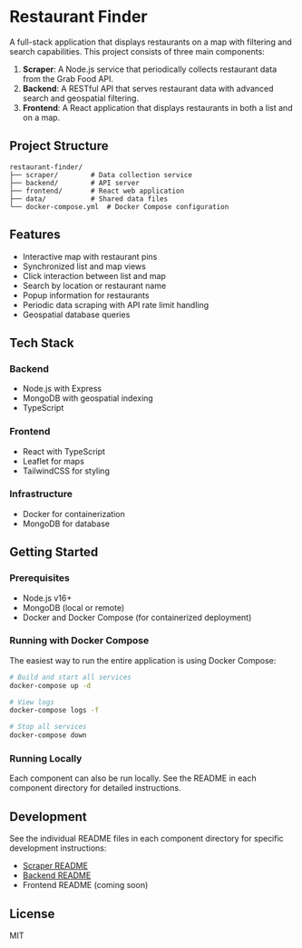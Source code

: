 # Restaurant Finder

A full-stack application that displays restaurants on a map with filtering and search capabilities. This project consists of three main components:

1. **Scraper**: A Node.js service that periodically collects restaurant data from the Grab Food API.
2. **Backend**: A RESTful API that serves restaurant data with advanced search and geospatial filtering.
3. **Frontend**: A React application that displays restaurants in both a list and on a map.

## Project Structure

```
restaurant-finder/
├── scraper/        # Data collection service
├── backend/        # API server
├── frontend/       # React web application
├── data/           # Shared data files
└── docker-compose.yml  # Docker Compose configuration
```

## Features

- Interactive map with restaurant pins
- Synchronized list and map views
- Click interaction between list and map
- Search by location or restaurant name
- Popup information for restaurants
- Periodic data scraping with API rate limit handling
- Geospatial database queries

## Tech Stack

### Backend
- Node.js with Express
- MongoDB with geospatial indexing
- TypeScript

### Frontend
- React with TypeScript
- Leaflet for maps
- TailwindCSS for styling

### Infrastructure
- Docker for containerization
- MongoDB for database

## Getting Started

### Prerequisites

- Node.js v16+
- MongoDB (local or remote)
- Docker and Docker Compose (for containerized deployment)

### Running with Docker Compose

The easiest way to run the entire application is using Docker Compose:

```bash
# Build and start all services
docker-compose up -d

# View logs
docker-compose logs -f

# Stop all services
docker-compose down
```

### Running Locally

Each component can also be run locally. See the README in each component directory for detailed instructions.

## Development

See the individual README files in each component directory for specific development instructions:

- [Scraper README](./scraper/README.md)
- [Backend README](./backend/README.md)
- Frontend README (coming soon)

## License

MIT 